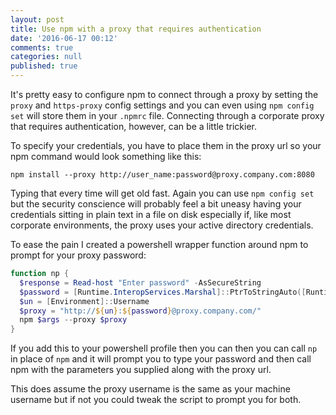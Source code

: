 ```yaml
---
layout: post
title: Use npm with a proxy that requires authentication
date: '2016-06-17 00:12'
comments: true
categories: null
published: true
---
```

It's pretty easy to configure npm to connect through a proxy by setting the `proxy` and `https-proxy` config settings and you can even using `npm config set` will store them in your `.npmrc` file. Connecting through a corporate proxy that requires authentication, however, can be a little trickier.

To specify your credentials, you have to place them in the proxy url so your npm command would look something like this:

`npm install --proxy http://user_name:password@proxy.company.com:8080`

Typing that every time will get old fast. Again you can use `npm config set` but the security conscience will probably feel a bit uneasy having your credentials sitting in plain text in a file on disk especially if, like most corporate environments, the proxy uses your active directory credentials.

To ease the pain I created a powershell wrapper function around npm to prompt for your proxy password:

``` powershell
function np {
  $response = Read-host "Enter password" -AsSecureString
  $password = [Runtime.InteropServices.Marshal]::PtrToStringAuto([Runtime.InteropServices.Marshal]::SecureStringToBSTR($response))
  $un = [Environment]::Username
  $proxy = "http://${un}:${password}@proxy.company.com/"
  npm $args --proxy $proxy
}
```

If you add this to your powershell profile then you can then you can call `np` in place of `npm` and it will prompt you to type your password and then call npm with the parameters you supplied along with the proxy url.

This does assume the proxy username is the same as your machine username but if not you could tweak the script to prompt you for both.
